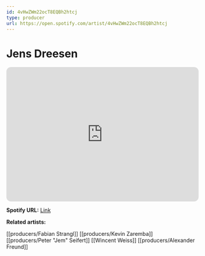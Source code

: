 ```yaml
---
id: 4vHwZWm22ocT8EQBh2htcj
type: producer
url: https://open.spotify.com/artist/4vHwZWm22ocT8EQBh2htcj
---
```

# Jens Dreesen

<iframe style="border-radius:12px" src="https://open.spotify.com/embed/artist/4vHwZWm22ocT8EQBh2htcj" width="100%" height="352" frameBorder="0" allowfullscreen="" allow="autoplay; clipboard-write; encrypted-media; fullscreen; picture-in-picture" loading="lazy"></iframe>

**Spotify URL:** [Link](https://open.spotify.com/artist/4vHwZWm22ocT8EQBh2htcj)

**Related artists:**

[[producers/Fabian Strangl]]
[[producers/Kevin Zaremba]]
[[producers/Peter "Jem" Seifert]]
[[Wincent Weiss]]
[[producers/Alexander Freund]]

